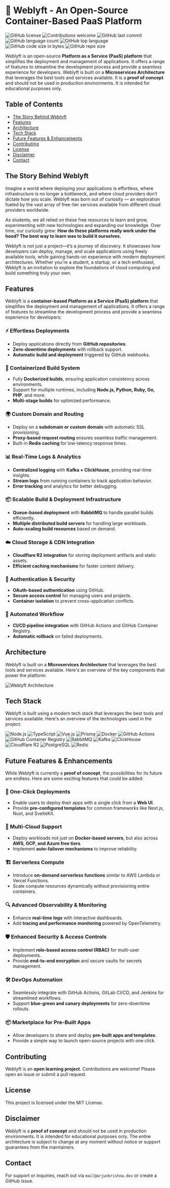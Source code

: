 # 🚀 Weblyft - An Open-Source Container-Based PaaS Platform


![GitHub license](https://img.shields.io/github/license/decoded-cipher/weblyft?style=for-the-badge)
![Contributions welcome](https://img.shields.io/badge/Contributions-Welcome-brightgreen?style=for-the-badge&logo=github)
![GitHub last commit](https://img.shields.io/github/last-commit/decoded-cipher/weblyft?style=for-the-badge)
![GitHub language count](https://img.shields.io/github/languages/count/decoded-cipher/weblyft?style=for-the-badge)
![GitHub top language](https://img.shields.io/github/languages/top/decoded-cipher/weblyft?style=for-the-badge)
![GitHub code size in bytes](https://img.shields.io/github/languages/code-size/decoded-cipher/weblyft?style=for-the-badge)
![GitHub repo size](https://img.shields.io/github/repo-size/decoded-cipher/weblyft?style=for-the-badge)



Weblyft is an open-source **Platform as a Service (PaaS) platform** that simplifies the deployment and management of applications. It offers a range of features to streamline the development process and provide a seamless experience for developers. Weblyft is built on a **Microservices Architecture** that leverages the best tools and services available. It is a **proof of concept** and should not be used in production environments. It is intended for educational purposes only.



## Table of Contents
- [The Story Behind Weblyft](#the-story-behind-weblyft)
- [Features](#features)
- [Architecture](#architecture)
- [Tech Stack](#tech-stack)
- [Future Features & Enhancements](#future-features--enhancements)
- [Contributing](#contributing)
- [License](#license)
- [Disclaimer](#disclaimer)
- [Contact](#contact)



## The Story Behind Weblyft
Imagine a world where deploying your applications is effortless, where infrastructure is no longer a bottleneck, and where cloud providers don’t dictate how you scale. Weblyft was born out of curiosity — an exploration fueled by the vast array of free-tier services available from different cloud providers worldwide.

As students, we all relied on these free resources to learn and grow, experimenting with new technologies and expanding our knowledge. Over time, our curiosity grew: **How do these platforms really work under the hood? The best way to learn was to build it ourselves.**

Weblyft is not just a project—it’s a journey of discovery. It showcases how developers can deploy, manage, and scale applications using freely available tools, while gaining hands-on experience with modern deployment architectures. Whether you're a student, a startup, or a tech enthusiast, Weblyft is an invitation to explore the foundations of cloud computing and build something truly your own.



## Features
Weblyft is a **container-based Platform as a Service (PaaS) platform** that simplifies the deployment and management of applications. It offers a range of features to streamline the development process and provide a seamless experience for developers:

### ⚡ Effortless Deployments
- Deploy applications directly from **GitHub repositories**.
- **Zero-downtime deployments** with rollback support.
- **Automatic build and deployment** triggered by GitHub webhooks.

### 🐳 Containerized Build System
- Fully **Dockerized builds**, ensuring application consistency across environments.
- Support for multiple runtimes, including **Node.js, Python, Ruby, Go, PHP**, and more.
- **Multi-stage builds** for optimized performance.

### 🌍 Custom Domain and Routing
- Deploy on a **subdomain or custom domain** with automatic SSL provisioning.
- **Proxy-based request routing** ensures seamless traffic management.
- Built-in **Redis caching** for low-latency response times.

### 📊 Real-Time Logs & Analytics
- **Centralized logging** with **Kafka + ClickHouse**, providing real-time insights.
- **Stream logs** from running containers to track application behavior.
- **Error tracking** and analytics for better debugging.

### 📦 Scalable Build & Deployment Infrastructure
- **Queue-based deployment** with **RabbitMQ** to handle parallel builds efficiently.
- **Multiple distributed build servers** for handling large workloads.
- **Auto-scaling build resources** based on demand.

### ☁️ Cloud Storage & CDN Integration
- **Cloudflare R2 integration** for storing deployment artifacts and static assets.
- **Efficient caching mechanisms** for faster content delivery.

### 🔑 Authentication & Security
- **OAuth-based authentication** using GitHub.
- **Secure access control** for managing users and projects.
- **Container isolation** to prevent cross-application conflicts.

### 🔄 Automated Workflow
- **CI/CD pipeline integration** with GitHub Actions and GitHub Container Registry.
- **Automatic rollback** on failed deployments.



## Architecture
Weblyft is built on a **Microservices Architecture** that leverages the best tools and services available. Here's an overview of the key components that power the platform:

![Weblyft Architecture](https://github.com/user-attachments/assets/5ede23a7-a04a-4638-bcc5-3a47f5822f65)



## Tech Stack
Weblyft is built using a modern tech stack that leverages the best tools and services available. Here's an overview of the technologies used in the project:

![Node.js](https://img.shields.io/badge/Node.js-16.x-green?style=for-the-badge&logo=node.js)
![TypeScript](https://img.shields.io/badge/TypeScript-4.x-3178C6?style=for-the-badge&logo=typescript)
![Vue.js](https://img.shields.io/badge/Vue.js-3.x-4FC08D?style=for-the-badge&logo=vue.js)
![Prisma](https://img.shields.io/badge/Prisma-ORM-2D3748?style=for-the-badge&logo=prisma)
![Docker](https://img.shields.io/badge/Docker-Containerized-blue?style=for-the-badge&logo=docker)
![GitHub Actions](https://img.shields.io/badge/GitHub%20Actions-CI%2FCD-2088FF?style=for-the-badge&logo=github)
![GitHub Container Registry](https://img.shields.io/badge/GitHub%20Container%20Registry-Docker-2088FF?style=for-the-badge&logo=github)
![RabbitMQ](https://img.shields.io/badge/RabbitMQ-Message%20Queue-orange?style=for-the-badge&logo=rabbitmq)
![Kafka](https://img.shields.io/badge/Kafka-Streaming-231F20?style=for-the-badge&logo=apachekafka)
![ClickHouse](https://img.shields.io/badge/ClickHouse-Analytics-1F4264?style=for-the-badge&logo=clickhouse)
![Cloudflare R2](https://img.shields.io/badge/Cloudflare%20R2-Storage-orange?style=for-the-badge&logo=cloudflare)
![PostgreSQL](https://img.shields.io/badge/Neon%20Postgres-Database-blue?style=for-the-badge&logo=postgresql)
![Redis](https://img.shields.io/badge/Redis-Caching-red?style=for-the-badge&logo=redis)



## Future Features & Enhancements
While Weblyft is currently a **proof of concept**, the possibilities for its future are endless. Here are some exciting features that could be added:

### 🚀 One-Click Deployments
- Enable users to deploy their apps with a single click from a **Web UI**.
- Provide **pre-configured templates** for common frameworks like Next.js, Nuxt, and SvelteKit.

### 📡 Multi-Cloud Support
- Deploy workloads not just on **Docker-based servers**, but also across **AWS, GCP, and Azure free tiers**.
- Implement **auto-failover mechanisms** to improve reliability.

### 🏗️ Serverless Compute
- Introduce **on-demand serverless functions** similar to AWS Lambda or Vercel Functions.
- Scale compute resources dynamically without provisioning entire containers.

### 🔍 Advanced Observability & Monitoring
- Enhance **real-time logs** with interactive dashboards.
- Add **tracing and performance monitoring** powered by OpenTelemetry.

### 🛡️ Enhanced Security & Access Controls
- Implement **role-based access control (RBAC)** for multi-user deployments.
- Provide **end-to-end encryption** and secure vaults for secrets management.

### 🛠️ DevOps Automation
- Seamlessly integrate with GitHub Actions, GitLab CI/CD, and Jenkins for streamlined workflows.
- Support **blue-green and canary deployments** for zero-downtime rollouts.

### 📦 Marketplace for Pre-Built Apps
- Allow developers to share and deploy **pre-built apps and templates**.
- Provide a simple way to launch open-source projects with one click.



## Contributing
Weblyft is an **open learning project**. Contributions are welcome! Please open an issue or submit a pull request.



## License
This project is licensed under the MIT License.



## Disclaimer
Weblyft is a **proof of concept** and should not be used in production environments. It is intended for educational purposes only. The entire architecture is subject to change at any moment without notice or support guarantees from the maintainers.



## Contact
For support or inquiries, reach out via `mail@arjunkrishna.dev` or create a GitHub issue.
